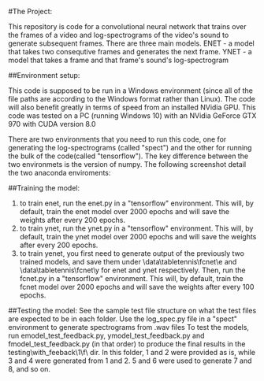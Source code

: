 #The Project:

This repository is code for a convolutional neural network that trains over the frames of a video  and log-spectrograms of the video's sound to generate subsequent frames.
There are three main models.
ENET - a model that takes two consequtive frames and generates the next frame.
YNET - a model that takes a frame and that frame's sound's log-spectrogram 


##Environment setup:

This code is supposed to be run in a Windows environment (since all of the file paths are according to the Windows format rather than Linux). The code will also benefit greatly in terms of speed from an installed NVidia GPU. This code was tested on a PC (running Windows 10) with an NVidia GeForce GTX 970 with CUDA version 8.0

There are two environments that you need to run this code, one for generating the log-spectrograms (called "spect") and the other for running the bulk of the code(called "tensorflow"). The key difference between the two environmets is the version of numpy. The following screenshot detail the two anaconda enviroments:

##Training the model:
1) to train enet, run the enet.py in a "tensorflow" environment. This will, by default, train the enet model over 2000 epochs and will save the weights after every 200 epochs.
2) to train ynet, run the ynet.py in a "tensorflow" environment. This will, by default, train the ynet model over 2000 epochs and will save the weights after every 200 epochs.
3) to train yenet, you first need to generate output of the previously two trained models, and save them under \data\tabletennis\fcnet\e and \data\tabletennis\fcnet\y for enet and ynet respectively. Then, run the fcnet.py in a "tensorflow" environment. This will, by default, train the fcnet model over 2000 epochs and will save the weights after every 100 epochs.

##Testing the model:
See the sample test file structure on what the test files are expected to be in each folder. Use the log_spec.py file in a "spect" environment to generate spectrograms from .wav files
To test the models, run emodel_test_feedback.py, ymodel_test_feedback.py and fmodel_test_feedback.py (in that order) to produce the final results in the testing\with_feeback\1\f\ dir. In this folder, 1 and 2 were provided as is, while 3 and 4 were generated from 1 and 2. 5 and 6 were used to generate 7 and 8, and so on.
